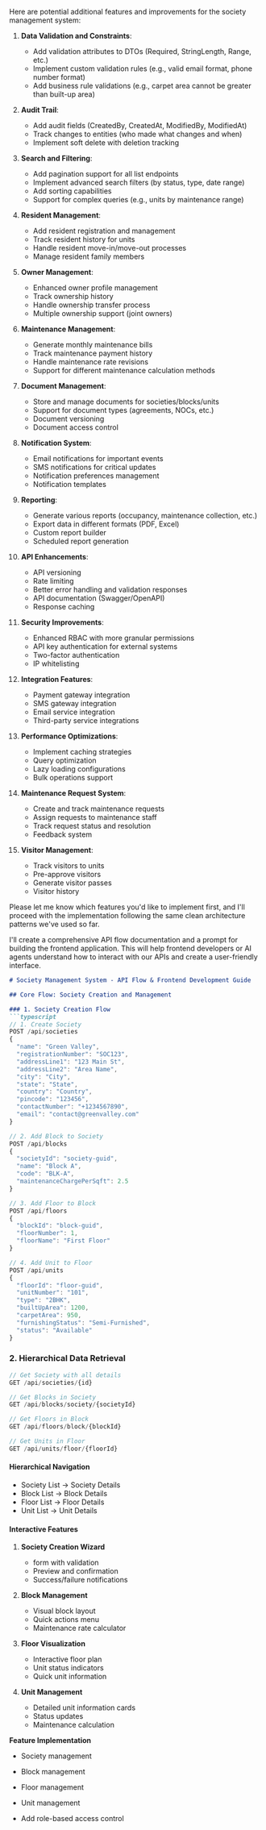 Here are potential additional features and improvements for the society management system:

1. **Data Validation and Constraints**:
   - Add validation attributes to DTOs (Required, StringLength, Range, etc.)
   - Implement custom validation rules (e.g., valid email format, phone number format)
   - Add business rule validations (e.g., carpet area cannot be greater than built-up area)

2. **Audit Trail**:
   - Add audit fields (CreatedBy, CreatedAt, ModifiedBy, ModifiedAt)
   - Track changes to entities (who made what changes and when)
   - Implement soft delete with deletion tracking

3. **Search and Filtering**:
   - Add pagination support for all list endpoints
   - Implement advanced search filters (by status, type, date range)
   - Add sorting capabilities
   - Support for complex queries (e.g., units by maintenance range)

4. **Resident Management**:
   - Add resident registration and management
   - Track resident history for units
   - Handle resident move-in/move-out processes
   - Manage resident family members

5. **Owner Management**:
   - Enhanced owner profile management
   - Track ownership history
   - Handle ownership transfer process
   - Multiple ownership support (joint owners)

6. **Maintenance Management**:
   - Generate monthly maintenance bills
   - Track maintenance payment history
   - Handle maintenance rate revisions
   - Support for different maintenance calculation methods

7. **Document Management**:
   - Store and manage documents for societies/blocks/units
   - Support for document types (agreements, NOCs, etc.)
   - Document versioning
   - Document access control

8. **Notification System**:
   - Email notifications for important events
   - SMS notifications for critical updates
   - Notification preferences management
   - Notification templates

9. **Reporting**:
   - Generate various reports (occupancy, maintenance collection, etc.)
   - Export data in different formats (PDF, Excel)
   - Custom report builder
   - Scheduled report generation

10. **API Enhancements**:
    - API versioning
    - Rate limiting
    - Better error handling and validation responses
    - API documentation (Swagger/OpenAPI)
    - Response caching

11. **Security Improvements**:
    - Enhanced RBAC with more granular permissions
    - API key authentication for external systems
    - Two-factor authentication
    - IP whitelisting

12. **Integration Features**:
    - Payment gateway integration
    - SMS gateway integration
    - Email service integration
    - Third-party service integrations

13. **Performance Optimizations**:
    - Implement caching strategies
    - Query optimization
    - Lazy loading configurations
    - Bulk operations support

14. **Maintenance Request System**:
    - Create and track maintenance requests
    - Assign requests to maintenance staff
    - Track request status and resolution
    - Feedback system

15. **Visitor Management**:
    - Track visitors to units
    - Pre-approve visitors
    - Generate visitor passes
    - Visitor history

Please let me know which features you'd like to implement first, and I'll proceed with the implementation following the same clean architecture patterns we've used so far.






I'll create a comprehensive API flow documentation and a prompt for building the frontend application. This will help frontend developers or AI agents understand how to interact with our APIs and create a user-friendly interface.

```markdown
# Society Management System - API Flow & Frontend Development Guide

## Core Flow: Society Creation and Management

### 1. Society Creation Flow
```typescript
// 1. Create Society
POST /api/societies
{
  "name": "Green Valley",
  "registrationNumber": "SOC123",
  "addressLine1": "123 Main St",
  "addressLine2": "Area Name",
  "city": "City",
  "state": "State",
  "country": "Country",
  "pincode": "123456",
  "contactNumber": "+1234567890",
  "email": "contact@greenvalley.com"
}

// 2. Add Block to Society
POST /api/blocks
{
  "societyId": "society-guid",
  "name": "Block A",
  "code": "BLK-A",
  "maintenanceChargePerSqft": 2.5
}

// 3. Add Floor to Block
POST /api/floors
{
  "blockId": "block-guid",
  "floorNumber": 1,
  "floorName": "First Floor"
}

// 4. Add Unit to Floor
POST /api/units
{
  "floorId": "floor-guid",
  "unitNumber": "101",
  "type": "2BHK",
  "builtUpArea": 1200,
  "carpetArea": 950,
  "furnishingStatus": "Semi-Furnished",
  "status": "Available"
}
```

### 2. Hierarchical Data Retrieval
```typescript
// Get Society with all details
GET /api/societies/{id}

// Get Blocks in Society
GET /api/blocks/society/{societyId}

// Get Floors in Block
GET /api/floors/block/{blockId}

// Get Units in Floor
GET /api/units/floor/{floorId}
```


#### Hierarchical Navigation
- Society List → Society Details
- Block List → Block Details
- Floor List → Floor Details
- Unit List → Unit Details

#### Interactive Features
1. **Society Creation Wizard**
   - form with validation
   - Preview and confirmation
   - Success/failure notifications

2. **Block Management**
   - Visual block layout
   - Quick actions menu
   - Maintenance rate calculator

3. **Floor Visualization**
   - Interactive floor plan
   - Unit status indicators
   - Quick unit information

4. **Unit Management**
   - Detailed unit information cards
   - Status updates
   - Maintenance calculation


 **Feature Implementation**
   - Society management
   - Block management
   - Floor management
   - Unit management

- Add role-based access control



